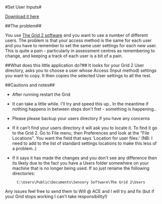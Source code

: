 #Set User Inputs#

[Download it here](http://script-exes.s3.amazonaws.com/SetUserInputsGUI.exe)


##The problem##

You use [The Grid 2 software](http://sensorysoftware.com/grid-software-for-aac/grid2_aac_software/) and you want to use a number of different users. The problem is that your access method is the same for each user and you have to remember to set the same user settings for each new user. This is quite a pain - particularly in assessment centres as remembering to change, and keeping a track of each user is a bit of a pain.

##What does this little application do?##
It looks for your Grid 2 User directory, asks you to choose a user whose Access (Input method) settings you want to copy. It then copies the selected User settings to all the rest. 

##Cautions and notes##

- After running restart the Grid
- It can take a little while. I'll try and speed this up.. In the meantime if nothing happens in between steps don't fret - something is happening..
- Please please backup your users directory if you have any concerns
-  If it can't find your users directory it will ask you to locate it. To find it go to the Grid 2. Go to File menu, then Preferences and look at the "File Locations". You want the field that says 'Location for user files:' (NB: I need to add to the list of standard settings locations to make this less of a problem..)
- If it says it has made the changes and you don't see any difference then its likely due to the fact you have a Users folder somewhere on your machine that is no longer being used. If so just rename the following directories: 
        
        C:\Users\Public\Documents\Sensory Software\The Grid 2\Users

Any issues feel free to send them to Will @ ACE and I will try and fix (but if your Grid stops working I can't take responsibility!)


